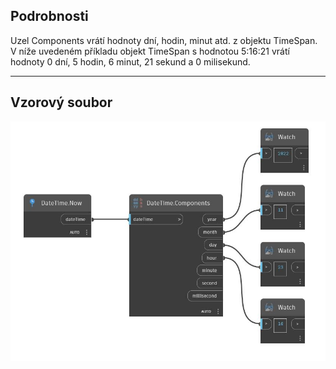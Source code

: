## Podrobnosti
Uzel Components vrátí hodnoty dní, hodin, minut atd. z objektu TimeSpan. V níže uvedeném příkladu objekt TimeSpan s hodnotou 5:16:21 vrátí hodnoty 0 dní, 5 hodin, 6 minut, 21 sekund a 0 milisekund.
___
## Vzorový soubor

![Components](./DSCore.DateTime.Components_img.jpg)

